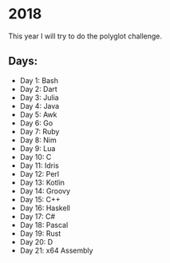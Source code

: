# 2018
This year I will try to do the polyglot challenge.

## Days:
 - Day 1: Bash
 - Day 2: Dart
 - Day 3: Julia
 - Day 4: Java
 - Day 5: Awk
 - Day 6: Go
 - Day 7: Ruby
 - Day 8: Nim
 - Day 9: Lua
 - Day 10: C
 - Day 11: Idris
 - Day 12: Perl
 - Day 13: Kotlin
 - Day 14: Groovy
 - Day 15: C++
 - Day 16: Haskell
 - Day 17: C#
 - Day 18: Pascal
 - Day 19: Rust
 - Day 20: D
 - Day 21: x64 Assembly
